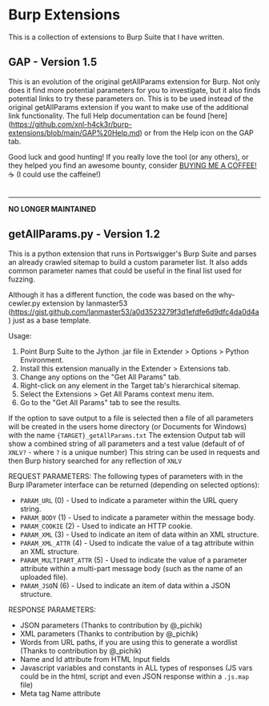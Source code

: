 # Burp Extensions

This is a collection of extensions to Burp Suite that I have written.

## GAP - Version 1.5

This is an evolution of the original getAllParams extension for Burp. Not only does it find more potential parameters for you to investigate, but it also finds potential links to try these parameters on. This is to be used instead of the original getAllParams extension if you want to make use of the additional link functionality.
The full Help documentation can be found [here] (https://github.com/xnl-h4ck3r/burp-extensions/blob/main/GAP%20Help.md) or from the Help icon on the GAP tab.

Good luck and good hunting!
If you really love the tool (or any others), or they helped you find an awesome bounty, consider [BUYING ME A COFFEE!](https://ko-fi.com/xnlh4ck3r) ☕ (I could use the caffeine!)
<br>
<br>

<hr>
<b>NO LONGER MAINTAINED</b>

## getAllParams.py - Version 1.2

This is a python extension that runs in Portswigger's Burp Suite and parses an already crawled sitemap to build a custom parameter list.
It also adds common parameter names that could be useful in the final list used for fuzzing.

Although it has a different function, the code was based on the why-cewler.py extension by Ianmaster53
(https://gist.github.com/lanmaster53/a0d3523279f3d1efdfe6d9dfc4da0d4a) just as a base template.

Usage:

1. Point Burp Suite to the Jython .jar file in Extender > Options > Python Environment.
2. Install this extension manually in the Extender > Extensions tab.
3. Change any options on the "Get All Params" tab.
4. Right-click on any element in the Target tab's hierarchical sitemap.
5. Select the Extensions > Get All Params context menu item.
6. Go to the "Get All Params" tab to see the results.

If the option to save output to a file is selected then a file of all parameters will be created in the users home directory (or Documents for Windows)
with the name `{TARGET}_getAllParams.txt`
The extension Output tab will show a combined string of all parameters and a test value (default of of `XNLV?` - where `?` is a unique number)
This string can be used in requests and then Burp history searched for any reflection of `XNLV`

REQUEST PARAMETERS:
The following types of parameters with in the Burp IParameter interface can be returned (depending on selected options):

- `PARAM_URL` (0) - Used to indicate a parameter within the URL query string.
- `PARAM_BODY` (1) - Used to indicate a parameter within the message body.
- `PARAM_COOKIE` (2) - Used to indicate an HTTP cookie.
- `PARAM_XML` (3) - Used to indicate an item of data within an XML structure.
- `PARAM_XML_ATTR` (4) - Used to indicate the value of a tag attribute within an XML structure.
- `PARAM_MULTIPART_ATTR` (5) - Used to indicate the value of a parameter attribute within a multi-part message body (such as the name of an uploaded file).
- `PARAM_JSO`N (6) - Used to indicate an item of data within a JSON structure.

RESPONSE PARAMETERS:

- JSON parameters (Thanks to contribution by @\_pichik)
- XML parameters (Thanks to contribution by @\_pichik)
- Words from URL paths, if you are using this to generate a wordlist (Thanks to contribution by @\_pichik)
- Name and Id attribute from HTML Input fields
- Javascript variables and constants in ALL types of responses (JS vars could be in the html, script and even JSON response within a `.js.map` file)
- Meta tag Name attribute
